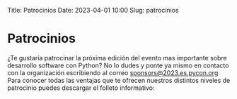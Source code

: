 Title: Patrocinios
Date: 2023-04-01 10:00
Slug: patrocinios

# Patrocinios

¿Te gustaría patrocinar la próxima edición del evento mas importante sobre
desarrollo software con Python? No lo dudes y ponte ya mismo en contacto con la
organización escribiendo al correo
[sponsors@2023.es.pycon.org](mailto:sponsors@2023.es.pycon.org) Para conocer
todas las ventajas que te ofrecen nuestros distintos niveles de patrocinio
puedes descargar el folleto informativo:
